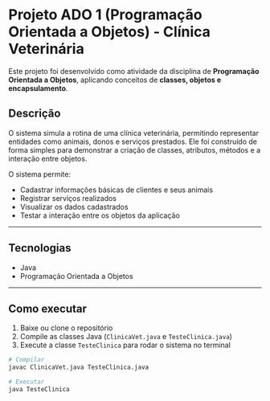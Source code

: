 # Projeto ADO 1 (Programação Orientada a Objetos) - Clínica Veterinária

Este projeto foi desenvolvido como atividade da disciplina de **Programação Orientada a Objetos**, aplicando conceitos de **classes, objetos e encapsulamento**.

## Descrição

O sistema simula a rotina de uma clínica veterinária, permitindo representar entidades como animais, donos e serviços prestados. Ele foi construído de forma simples para demonstrar a criação de classes, atributos, métodos e a interação entre objetos.

O sistema permite:

- Cadastrar informações básicas de clientes e seus animais
- Registrar serviços realizados
- Visualizar os dados cadastrados
- Testar a interação entre os objetos da aplicação

---

## Tecnologias

- Java  
- Programação Orientada a Objetos  

---

## Como executar

1. Baixe ou clone o repositório  
2. Compile as classes Java (`ClinicaVet.java` e `TesteClinica.java`)  
3. Execute a classe `TesteClinica` para rodar o sistema no terminal  

```bash
# Compilar
javac ClinicaVet.java TesteClinica.java

# Executar
java TesteClinica
